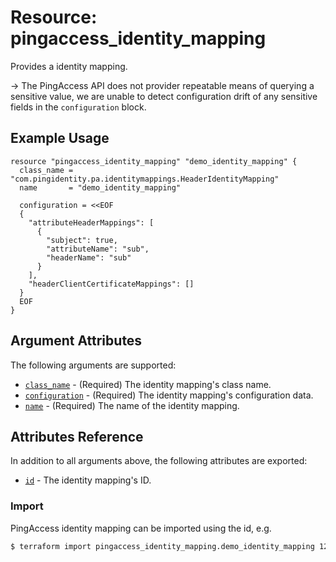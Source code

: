# Resource: pingaccess_identity_mapping

Provides a identity mapping.

-> The PingAccess API does not provider repeatable means of querying a sensitive value, we are unable to detect configuration drift of any sensitive fields in the `configuration` block.

## Example Usage
```hcl
resource "pingaccess_identity_mapping" "demo_identity_mapping" {
  class_name = "com.pingidentity.pa.identitymappings.HeaderIdentityMapping"
  name       = "demo_identity_mapping"

  configuration = <<EOF
  {
    "attributeHeaderMappings": [
      {
        "subject": true,
        "attributeName": "sub",
        "headerName": "sub"
      }
    ],
    "headerClientCertificateMappings": []
  }
  EOF
}
```

## Argument Attributes
The following arguments are supported:

- [`class_name`](#class_name) - (Required) The identity mapping's class name.
- [`configuration`](#configuration) - (Required) The identity mapping's configuration data.
- [`name`](#name) - (Required) The name of the identity mapping.

## Attributes Reference
In addition to all arguments above, the following attributes are exported:

- [`id`](#id) - The identity mapping's ID.

### Import
PingAccess identity mapping can be imported using the id, e.g.

```bash
$ terraform import pingaccess_identity_mapping.demo_identity_mapping 123
```
